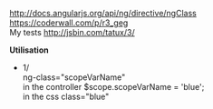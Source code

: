 http://docs.angularjs.org/api/ng/directive/ngClass   
https://coderwall.com/p/r3_geg   
My tests http://jsbin.com/tatux/3/   

**Utilisation** 
* 1/    
ng-class="scopeVarName"   
in the controller $scope.scopeVarName = 'blue';   
in the css class="blue"    